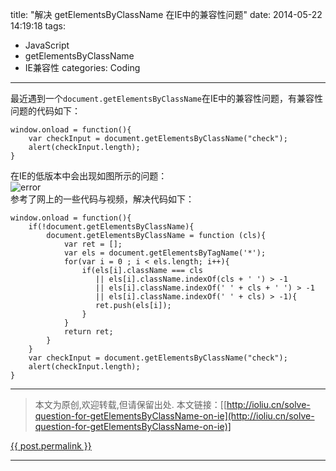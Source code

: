 title: "解决 getElementsByClassName 在IE中的兼容性问题"
date: 2014-05-22 14:19:18
tags: 
  - JavaScript
  - getElementsByClassName
  - IE兼容性
categories: Coding
---

最近遇到一个`document.getElementsByClassName`在IE中的兼容性问题，有兼容性问题的代码如下：
```
window.onload = function(){
    var checkInput = document.getElementsByClassName("check");
    alert(checkInput.length);
}
```
<!-- more -->
在IE的低版本中会出现如图所示的问题：  
![error](http://7xilig.com1.z0.glb.clouddn.com/error-for-getElementsByClassName.jpg)  
参考了网上的一些代码与视频，解决代码如下：  
```
window.onload = function(){
    if(!document.getElementsByClassName){
        document.getElementsByClassName = function (cls){
            var ret = [];
            var els = document.getElementsByTagName('*');
            for(var i = 0 ; i < els.length; i++){
                if(els[i].className === cls 
                   || els[i].className.indexOf(cls + ' ') > -1 
                   || els[i].className.indexOf(' ' + cls + ' ') > -1 
                   || els[i].className.indexOf(' ' + cls) > -1){
                   ret.push(els[i]);
                }    
            }
            return ret;
        }
    }
    var checkInput = document.getElementsByClassName("check");
    alert(checkInput.length);
}
``` 

*************************  
>本文为原创,欢迎转载,但请保留出处.
本文链接：[[http://ioliu.cn/solve-question-for-getElementsByClassName-on-ie](http://ioliu.cn/solve-question-for-getElementsByClassName-on-ie)]  

<a href="<%- post.permalink %>">{{ post.permalink }}</a>
*************************  
